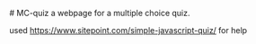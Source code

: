 #   M C - q u i z  
a webpage for a multiple choice quiz.

used https://www.sitepoint.com/simple-javascript-quiz/ for help
 
